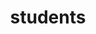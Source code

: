 ---
layout: profiles
permalink: /students/
title: students
description: PhD. and Post-doc Students I work(ed) with during the last years.
nav: true
nav_order: 7

profiles:
  # if you want to include more than one profile, just replicate the following block
  # and create one content file for each profile inside _pages/
  - align: right
    #image: phd_sebastien.jpg
    content: arzhela_roperch.md
    image_circular: false 
  - align: right
    #image: phd_sebastien.jpg
    content: isaie_muron.md
    image_circular: false
  - align: right
    #image: phd_sebastien.jpg
    content: paul_bourmaud.md
    image_circular: false
  - align: right
    image: phd_sebastien.png
    content: sebastien_mestrallet.md
    image_circular: false  
  - align: right
    image: phd_claire.png
    content: claire_roche.md
    image_circular: false  
  - align: right
    image: phd_valentin.png
    content: valentin_postat.md
    image_circular: false  
  - align: right
    image: phd_hubert.png
    content: hubert_hirtz.md
    image_circular: false 
  - align: right
    image: phd_sofiane.png
    content: sofiane_benzait.md
    image_circular: false 
  - align: right
    image: phd_francois.png
    content: francois_protais.md
    image_circular: false
  - align: right
    image: phd_simon.png
    content: simon_calderan.md
    image_circular: false
  - align: right
    image: phd_nicolas_lg.png
    content: nicolas_legoff.md
    image_circular: false
  - align: right
    image: phd_hoby.png
    content: hoby_rakotoarivelo.md
    image_circular: false
  - align: right
    image: phd_sebastien_m.png
    content: sebastien_morais.md
    image_circular: false
  - align: right
    image: phd_nicolas_k.png
    content: nicolas_kowalski.md
    image_circular: false 
---